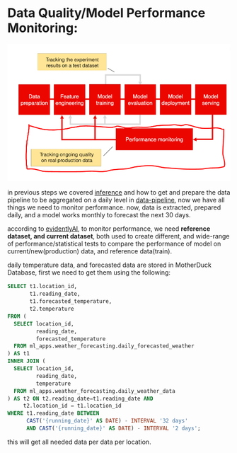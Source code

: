# Data Quality/Model Performance Monitoring:

![](../../imgs/pipeline.PNG)

in previous steps we covered [inference](../inference/) and how to get and prepare the data pipeline to be aggregated on a daily level in [data-pipeline](../api_data/), now we have all things we need to monitor performance.
now, data is extracted, prepared daily, and a model works monthly to forecast the next 30 days.

according to [evidentlyAI](https://www.evidentlyai.com/), to monitor performance, we need **reference dataset, and current dataset**, both used to create different, and wide-range of performance/statistical tests to compare the performance of model on current/new(production) data, and reference data(train).

daily temperature data, and forecasted data are stored in MotherDuck Database, first we need to get them using the following:
```SQL
SELECT t1.location_id,
       t1.reading_date,
       t1.forecasted_temperature,
       t2.temperature
FROM (
  SELECT location_id, 
         reading_date, 
         forecasted_temperature
  FROM ml_apps.weather_forecasting.daily_forecasted_weather
) AS t1
INNER JOIN (
  SELECT location_id, 
         reading_date, 
         temperature
  FROM ml_apps.weather_forecasting.daily_weather_data
) AS t2 ON t2.reading_date=t1.reading_date AND 
     t2.location_id = t1.location_id
WHERE t1.reading_date BETWEEN 
      CAST('{running_date}' AS DATE) - INTERVAL '32 days' 
      AND CAST('{running_date}' AS DATE) - INTERVAL '2 days';
```

this will get all needed data per data per location.

